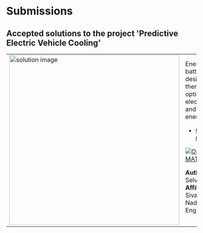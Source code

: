 # Submissions

## Accepted solutions to the project 'Predictive Electric Vehicle Cooling'
<table>
<tr class="odd">
<td width ="500">
<img src="https://gist.githubusercontent.com/robertogl/e0115dc303472a9cfd52bbbc8edb7665/raw/heatTime.jpg" alt="solution image" width="450"/>
</td>
<td width ="500">
Energy-efficient battery pack design with thermal optimization for electric vehicles and renewable energy storage<br>
<ul>
<li><a href="https://github.com/jellyvisal/Predictive-battery-energy-requirements-.git/">GitHub repository</a></li>
</ul>

[![Open in MATLAB Online](https://www.mathworks.com/images/responsive/global/open-in-matlab-online.svg)](https://matlab.mathworks.com/open/github/v1?repo=jellyvisal/Predictive-battery-energy-requirements-.git)

**Author:** Vishal Selvamani</br>
**Affiliation:** Sri Sivasubramaniya Nadar College of Engineering
</td>
</tr>
</table>
